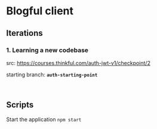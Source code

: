 # Blogful client


## Iterations

### 1. Learning a new codebase 
src: https://courses.thinkful.com/auth-jwt-v1/checkpoint/2

starting branch: **`auth-starting-point`**


<br />

## Scripts

Start the application `npm start`
